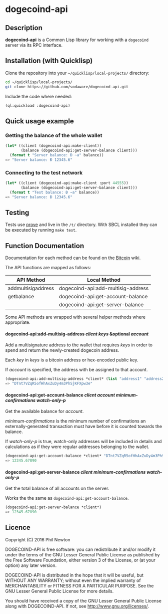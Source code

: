 # dogecoind-api

## Description

**dogecoind-api** is a Common Lisp library for working with a `dogecoind` server
via its RPC interface.


## Installation (with Quicklisp)

Clone the repository into your `~/quicklisp/local-projects/` directory:

```bash
cd ~/quicklisp/local-projects/
git clone https://github.com/sodaware/dogecoind-api.git
```

Include the code where needed:

```lisp
(ql:quickload :dogecoind-api)
```


## Quick usage example

### Getting the balance of the whole wallet

```lisp
(let* ((client (dogecoind-api:make-client))
       (balance (dogecoind-api:get-server-balance client))) 
  (format t "Server balance: Ð ~a" balance))
=> "Server balance: Ð 12345.6"
```

### Connecting to the test network

```lisp
(let* ((client (dogecoind-api:make-client :port 44555))
       (balance (dogecoind-api:get-server-balance client))) 
  (format t "Test balance: Ð ~a" balance))
=> "Server balance: Ð 12345.6"
```


## Testing

Tests use [prove](https://github.com/fukamachi/prove) and live in the `/t/`
directory. With SBCL installed they can be executed by running `make test`.

## Function Documentation

Documentation for each method can be found on the [Bitcoin](https://en.bitcoin.it/wiki/Original_Bitcoin_client/API_calls_list) wiki.

The API functions are mapped as follows:

API Method           | Local Method
---------------------|--------------------------------------
addmultisigaddress   | dogecoind-api:add-multisig-address
getbalance           | dogecoind-api:get-account-balance
                     | dogecoind-api:get-server-balance

Some API methods are wrapped with several helper methods where appropriate.


#### dogecoind-api:add-multisig-address *client* *keys* &optional *account*

Add a multisignature address to the wallet that requires *keys* in order to
spend and return the newly-created dogecoin address.

Each *key* in *keys* is a bitcoin address or hex-encoded public key. 

If *account* is specified, the address with be assigned to that account.

```lisp
(dogecoind-api:add-multisig-address *client* (list "address1" "address2"))
=> "DTnt7VZqR5ofHhAxZuDy4m3PhSjKFXpw3e"
```

#### dogecoind-api:get-account-balance *client* *account* *minimum-confirmations* *watch-only-p*

Get the available balance for *account*.

*minimum-confirmations* is the minimum number of confirmations an
externally-generated transaction must have before it is counted towards the
balance.

If *watch-only-p* is true, watch-only addresses will be included in details and
calculations as if they were regular addresses belonging to the wallet.

```lisp
(dogecoind-api:get-account-balance *client* "DTnt7VZqR5ofHhAxZuDy4m3PhSjKFXpw3e")
=> 12345.67890
```

#### dogecoind-api:get-server-balance *client* *minimum-confirmations* *watch-only-p*

Get the total balance of all accounts on the server.

Works the the same as `dogecoind-api:get-account-balance`.

```lisp
(dogecoind-api:get-server-balance *client*)
=> 12345.67890
```


## Licence

Copyright (C) 2016 Phil Newton

DOGECOIND-API is free software: you can redistribute it and/or modify it under
the terms of the GNU Lesser General Public License as published by the Free
Software Foundation, either version 3 of the License, or (at your option) any
later version.

DOGECOIND-API is distributed in the hope that it will be useful, but WITHOUT ANY
WARRANTY; without even the implied warranty of MERCHANTABILITY or FITNESS FOR A
PARTICULAR PURPOSE. See the GNU Lesser General Public License for more details.

You should have received a copy of the GNU Lesser General Public License along
with DOGECOIND-API. If not, see http://www.gnu.org/licenses/.
